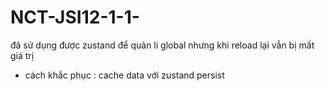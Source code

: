 # NCT-JSI12-1-1-
 đã sử dụng được zustand để quản lí global nhưng khi reload lại vẫn bị mất giá trị
 * cách khắc phục : cache data với zustand persist  